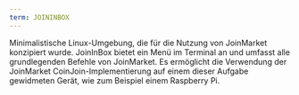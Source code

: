 ```yaml
---
term: JOININBOX
---
```


Minimalistische Linux-Umgebung, die für die Nutzung von JoinMarket konzipiert wurde. JoinInBox bietet ein Menü im Terminal an und umfasst alle grundlegenden Befehle von JoinMarket. Es ermöglicht die Verwendung der JoinMarket CoinJoin-Implementierung auf einem dieser Aufgabe gewidmeten Gerät, wie zum Beispiel einem Raspberry Pi.